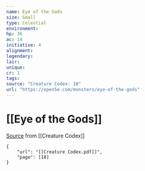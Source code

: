 ```yaml
---
name: Eye of the Gods
size: Small
type: Celestial
environment: 
hp: 36
ac: 14
initiative: 4
alignment: 
legendary: 
lair: 
unique: 
cr: 1
tags: 
source: "Creature Codex: 18"
url: "https://open5e.com/monsters/eye-of-the-gods"
---
```

# [[Eye of the Gods]]

[Source](zotero://open-pdf/library/items/NTNKJRHG?page=18) from [[Creature Codex]]

```pdf
{
	"url": "[[Creature Codex.pdf]]",
	"page": [18]
}
```

